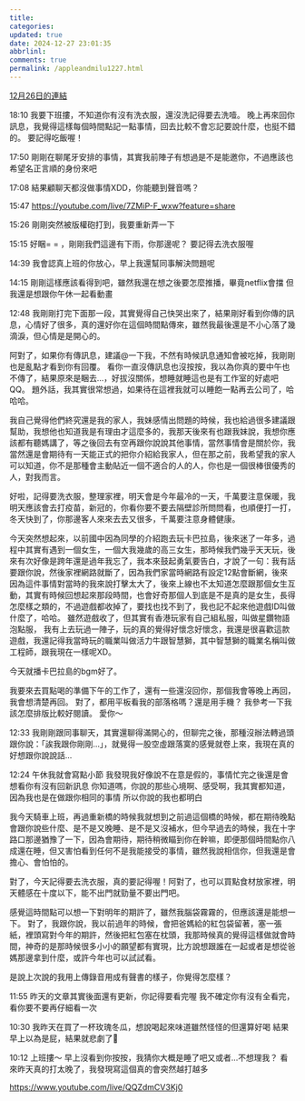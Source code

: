 ```yaml
---
title: 
categories:
updated: true
date: 2024-12-27 23:01:35
abbrlinl:
comments: true
permalink: /appleandmilu1227.html
---
```

[12月26日的連結](https://normal-evan.com/appleandmilu1226.html)

18:10
我要下班摟，不知道你有沒有洗衣服，還沒洗記得要去洗噎。
晚上再來回你訊息，我覺得這樣每個時間點記一點事情，回去比較不會忘記要說什麼，也挺不錯的。
要記得吃飯喔！

17:50
剛剛在聊尾牙安排的事情，其實我前陣子有想過是不是能邀你，不過應該也希望名正言順的身份來吧

17:08
結果顧聊天都沒做事情XDD，你能聽到聲音嗎？

15:47
https://youtube.com/live/7ZMiP-F_wxw?feature=share

15:26 
剛剛突然被版權砲打到，我要重新弄一下

15:15
好睏= = ，剛剛我們這邊有下雨，你那邊呢？
要記得去洗衣服喔

14:39
我會認真上班的你放心，早上我還幫同事解決問題呢

14:15
剛剛這樣應該看得到吧，雖然我還在想之後要怎麼推播，畢竟netflix會擋
但我還是想跟你午休一起看動畫

12:48
我剛剛打完下面那一段，其實覺得自己快哭出來了，結果剛好看到你傳的訊息，心情好了很多，真的還好你在這個時間點傳來，雖然我最後還是不小心落了幾滴淚，但心情是是開心的。

阿對了，如果你有傳訊息，建議@一下我，不然有時候訊息通知會被吃掉，我剛剛也是亂點才看到你有回覆。
看你一直沒傳訊息也沒按按，我以為你真的要中午也不傳了，結果原來是睏去...，好拔沒關係，想睡就睡這也是有工作室的好處吧QQ。
題外話，我其實很常想過，如果待在這裡我就可以睡飽一點再去公司了，哈哈哈。

我自己覺得他們終究還是我的家人，我妹感情出問題的時候，我也給過很多建議跟幫助，我想他也知道我是有理由才這麼多的，我那天後來有也跟我妹說，我想你應該都有聽媽講了，等之後回去有空再跟你說說其他事情，當然事情會是關於你，我當然還是會期待有一天能正式的把你介紹給我家人，但在那之前，我希望我的家人可以知道，你不是那種會主動貼近一個不適合的人的人，你也是一個很棒很優秀的人，對我而言。

好啦，記得要洗衣服，整理家裡，明天會是今年最冷的一天，千萬要注意保暖，我明天應該會去打疫苗，新冠的，你看你要不要去隔壁診所問問看，也順便打一打，冬天快到了，你那邊客人來來去去又很多，千萬要注意身體健康。

今天突然想起來，以前國中因為同學的介紹跑去玩卡巴拉島，後來迷了一年多，過程中其實有遇到一個女生，一個大我幾歲的高三女生，那時候我們幾乎天天玩，後來有次好像是跨年還是過年我忘了，我本來鼓起勇氣要告白，才說了一句：我有話要跟你說，然後家裡網路就斷了，因為我們家當時網路有設定12點會斷網，後來因為這件事情對當時的我來說打擊太大了，後來上線也不太知道怎麼跟那個女生互動，其實有時候回想起來那段時間，也會好奇那個人到底是不是真的是女生，長得怎麼樣之類的，不過遊戲都收掉了，要找也找不到了，我也記不起來他遊戲ID叫做什麼了，哈哈。
雖然遊戲收了，但其實有香港玩家有自己組私服，叫做星鑽物語泡點服，
我有上去玩過一陣子，玩的真的覺得好懷念好懷念，我還是很喜歡這款遊戲，我還記得我當時玩的職業叫做活力牛跟智慧獅，其中智慧獅的職業名稱叫做工程師，跟我現在一樣呢XD。

今天就播卡巴拉島的bgm好了。

我要來去買點喝的準備下午的工作了，還有一些還沒回你，那個我會等晚上再回，我會想清楚再回。
對了，都用平板看我的部落格嗎？還是用手機？ 我參考一下我該怎麼排版比較好閱讀。
愛你～

12:33
我剛剛跟同事聊天，其實還聊得滿開心的，但聊完之後，那種沒辦法轉過頭跟你說：「誒我跟你剛剛...」，就覺得一股空虛跟落寞的感覺就卷上來，我現在真的好想跟你說說話...

12:24
午休我就會寫點小節
我發現我好像說不在意是假的，事情忙完之後還是會想看你有沒有回新訊息
你知道嗎，你說的那些心境啊、感受啊，我其實都知道，因為我也是在做跟你相同的事情
所以你說的我也都明白

我今天騎車上班，再過重新橋的時候我就想到之前過這個橋的時候，都在期待晚點會跟你說些什麼、是不是又晚睡、是不是又沒補水，但今早過去的時候，我在十字路口那邊猶豫了一下，因為會期待，期待稍微瞄到你在幹嘛，即便那個時間點你八成還在睡，但又害怕看到任何不是我能接受的事情，雖然我說相信你，但我還是會擔心、會怕怕的。

對了，今天記得要去洗衣服，真的要記得喔！阿對了，也可以買點食材放家裡，明天體感在十度以下，能不出門就勁量不要出門吧。

感覺這時間點可以想一下對明年的期許了，雖然我腦袋霧霧的，但應該還是能想一下。
對了，我跟你說，我以前過年的時候，會把爸媽給的紅包袋留著，塞一張紙，裡頭寫對今年的期許，然後把紅包塞在枕頭，我那時候真的覺得這樣做就會時間，神奇的是那時候很多小小的願望都有實現，比方說想跟誰在一起或者是想從爸媽那邊拿到什麼，或許今年也可以試試看。

是說上次說的我用上傳錄音用成有聲書的樣子，你覺得怎麼樣？

11:55
昨天的文章其實後面還有更新，你記得要看完喔
我不確定你有沒有全看完，看你要不要再仔細看一次

10:30
我昨天在買了一杯玫瑰冬瓜，想說喝起來味道雖然怪怪的但還算好喝
結果早上以為是屁，結果就悲劇了🥲

10:12 
上班摟～
早上沒看到你按按，我猜你大概是睡了吧又或者...不想理我？
看來昨天真的打太晚了，我發現寫這個真的會突然越打越多


https://www.youtube.com/live/QQZdmCV3Kj0